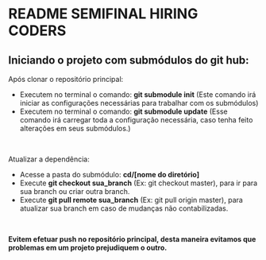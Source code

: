 <h1>README SEMIFINAL HIRING CODERS</h1>

<h2>Iniciando o projeto com submódulos do git hub:</h2>

<p>Após clonar o repositório principal: </p>
<ul>
    <li>Executem no terminal o comando: <b>git submodule init</b> (Este comando irá iniciar as configurações necessárias para trabalhar com os submódulos)</li>
    <li>Executem no terminal o comando: <b>git submodule update</b> (Esse comando irá carregar toda a configuração necessária, caso tenha feito alterações em seus submódulos.)</li>
</ul>
<br/>
<p>Atualizar a dependência:</p>
<ul>
    <li>Acesse a pasta do submódulo: <b>cd/[nome do diretório]</b></li>
    <li>Execute <b>git checkout sua_branch</b> (Ex: git checkout master), para ir para sua branch ou criar outra branch.</li>
    <li>Execute <b>git pull remote sua_branch</b> (Ex: git pull origin master), para atualizar sua branch em caso de mudanças não contabilizadas.</li>
</ul>
<br/>
<p><b>Evitem efetuar push no repositório principal, desta maneira evitamos que problemas em um projeto prejudiquem o outro.</b></p>
